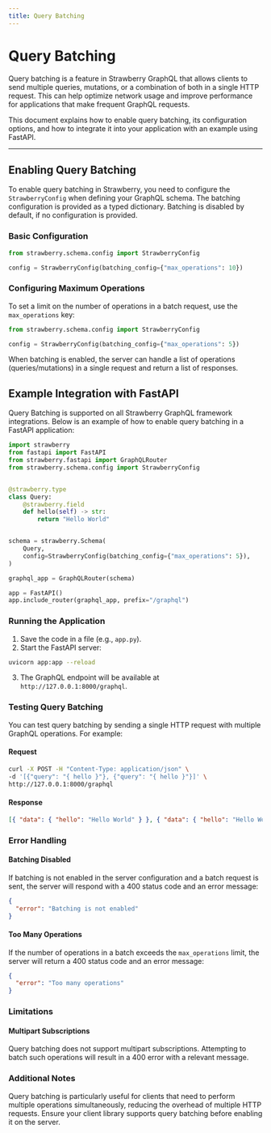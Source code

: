 ```yaml
---
title: Query Batching
---
```


# Query Batching

Query batching is a feature in Strawberry GraphQL that allows clients to send
multiple queries, mutations, or a combination of both in a single HTTP request.
This can help optimize network usage and improve performance for applications
that make frequent GraphQL requests.

This document explains how to enable query batching, its configuration options,
and how to integrate it into your application with an example using FastAPI.

---

## Enabling Query Batching

To enable query batching in Strawberry, you need to configure the
`StrawberryConfig` when defining your GraphQL schema. The batching configuration
is provided as a typed dictionary. Batching is disabled by default, if no
configuration is provided.

### Basic Configuration

```python
from strawberry.schema.config import StrawberryConfig

config = StrawberryConfig(batching_config={"max_operations": 10})
```

### Configuring Maximum Operations

To set a limit on the number of operations in a batch request, use the
`max_operations` key:

```python
from strawberry.schema.config import StrawberryConfig

config = StrawberryConfig(batching_config={"max_operations": 5})
```

When batching is enabled, the server can handle a list of operations
(queries/mutations) in a single request and return a list of responses.

## Example Integration with FastAPI

Query Batching is supported on all Strawberry GraphQL framework integrations.
Below is an example of how to enable query batching in a FastAPI application:

```python
import strawberry
from fastapi import FastAPI
from strawberry.fastapi import GraphQLRouter
from strawberry.schema.config import StrawberryConfig


@strawberry.type
class Query:
    @strawberry.field
    def hello(self) -> str:
        return "Hello World"


schema = strawberry.Schema(
    Query,
    config=StrawberryConfig(batching_config={"max_operations": 5}),
)

graphql_app = GraphQLRouter(schema)

app = FastAPI()
app.include_router(graphql_app, prefix="/graphql")
```

### Running the Application

1. Save the code in a file (e.g., `app.py`).
2. Start the FastAPI server:

```bash
uvicorn app:app --reload
```

3. The GraphQL endpoint will be available at `http://127.0.0.1:8000/graphql`.

### Testing Query Batching

You can test query batching by sending a single HTTP request with multiple
GraphQL operations. For example:

#### Request

```bash
curl -X POST -H "Content-Type: application/json" \
-d '[{"query": "{ hello }"}, {"query": "{ hello }"}]' \
http://127.0.0.1:8000/graphql
```

#### Response

```json
[{ "data": { "hello": "Hello World" } }, { "data": { "hello": "Hello World" } }]
```

### Error Handling

#### Batching Disabled

If batching is not enabled in the server configuration and a batch request is
sent, the server will respond with a 400 status code and an error message:

```json
{
  "error": "Batching is not enabled"
}
```

#### Too Many Operations

If the number of operations in a batch exceeds the `max_operations` limit, the
server will return a 400 status code and an error message:

```json
{
  "error": "Too many operations"
}
```

### Limitations

#### Multipart Subscriptions

Query batching does not support multipart subscriptions. Attempting to batch
such operations will result in a 400 error with a relevant message.

### Additional Notes

Query batching is particularly useful for clients that need to perform multiple
operations simultaneously, reducing the overhead of multiple HTTP requests.
Ensure your client library supports query batching before enabling it on the
server.

